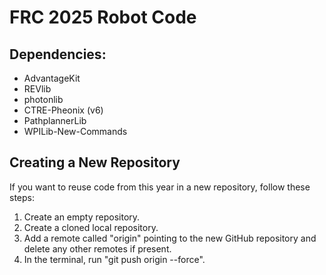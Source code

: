 # FRC 2025 Robot Code

## Dependencies:
* AdvantageKit
* REVlib
* photonlib
* CTRE-Pheonix (v6)
* PathplannerLib
* WPILib-New-Commands

## Creating a New Repository
If you want to reuse code from this year in a new repository, follow these steps:
1. Create an empty repository.
2. Create a cloned local repository.
3. Add a remote called "origin" pointing to the new GitHub repository and delete any other remotes if present.
4. In the terminal, run "git push origin --force".
